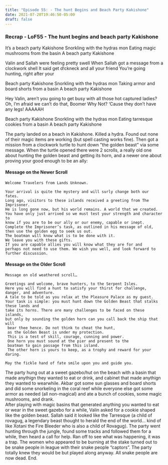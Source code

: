 ```yaml
---
title: "Episode 55: - The hunt Begins and Beach Party Kakishone"
date: 2021-07-20T19:46:50-05:00
draft: false 
---
```


### Recrap - LoF55 - The hunt begins and beach party Kakishone
It’s a beach party Kakishone
Snorkling with the hydras mon
Eating magic mushrooms from the basin
A beach party Kakishone

Valin and Sallah were feeling pretty swell
When Sallah got a message from a clockwork shell
It said get d!ckneck and all your friend
You’re going hunting, right after your

Beach party Kakishone
Snorkling with the hydras mon
Taking armor and board shorts from a basin
A beach party Kakishone

Hey Valin, aren’t you going to get busy with all those hot captured ladies?
Oh, I’m afraid we can’t do that, Boomer
Why Not?
‘Cause they don’t have any legs! AAAAAH

Beach party Kakishone
Snorkling with the hydras mon
Eating tarresque cookies from a basin
A beach party Kakishone

The party landed on a beach in Kakishone. Killed a hydra. 
Found out none of their magic items are working (but spell casting works fine). 
Then got a mission from a clockwork turtle to hunt down "the golden beast" via some message. 
When the turtle opened there were 2 scrolls, a really old one about hunting the golden 
beast and getting its horn, and a newer one about proving your good enough to be an 
ally:

#### Message on the Newer Scroll
```
Welcome Travelers from Lands Unknown. 

Your arrival is quite the mystery and will surly change both our fates. 
Long ago, visitors to these islands received a greeting from The Imprisoner. 
He is long gone now, but his world remains. A world that we created. 
You have only just arrived so we must test your strength and character to 
know if you are to be our ally or our enemy, capable or inept. 
Complete the Imprisoner’s task, as outlined in his message of old, 
then use the golden egg to seek us out. 
The boatman will know what is to be done with it. 
We leave you with these gifts. 
If you are capable allies you will know what they are for and 
perhaps not need to use them. We wish you well, and look forward to further discussion. 
```
#### Message on the Older Scroll
```
Message on old weathered scroll…

Greetings and welcome, brave hunters, to the Serpent Isles. 
Here you will find a hunt to satisfy your thirst for challenge, danger, and adventure. 
A tale to be told as you relax at the Pleasure Palace as my guest. 
Your task is simple: you must hunt down the Golden Beast that stalks these lands and 
take its horns. There are many challenges to be faced on these islands, 
but only by sounding the golden horn can you call back the ship that will
 bear thee hence. Do not think to cheat the hunt, 
 as the Golden Beast is under my protection. 
 This is a test of skill, courage, cunning and power. 
 One horn you must sound at the pier and present to the 
 boatman to gain passage from this island. 
 The other horn is yours to keep, as a trophy and reward for your daring. 

May the fickle hand of fate smile upon you and guide you. 
```

The party hung out at a sweet gazebo/hut on the beach with a basin that made anythign they wanted to eat or drink, and cabinet that made anythign they wanted to wearwhile. Akbar got some sun glasses and board shorts and did some snorkeling in the coral reef while everyone else got some armor as needed (all non-magical) and ate a bunch of cookies, some magic mushrooms, and drank.   
After playing with magic basins that generated anything you wanted to eat or wear in the sweet gazebo for a while, Valin asked for a cookie shaped like the golden beast. Sallah said it looked like the Tarresque (a child of rovagug, a legendary beast thought to herald the end of the world… kind of like Xotani the Fire Bleeder who is also a child of Rovagug).
The party went hunting through the jungle, found some tracks and followed them for a while, then heard a call for help. Ran off to see what was happening, it was a trap. The women who appeared to be burning at the stake turned out to be snake people in league with their snake people “captors”. The party totally knew they would be but played along anyway. All snake people are now dead.
End. 
